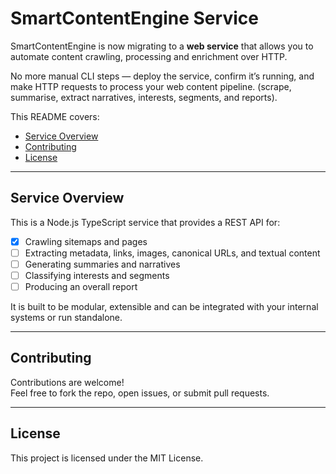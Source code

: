 # SmartContentEngine Service

SmartContentEngine is now migrating to a **web service** that allows you to automate content crawling, processing and enrichment over HTTP.

No more manual CLI steps — deploy the service, confirm it’s running, and make HTTP requests to process your web content pipeline.
 (scrape, summarise, extract narratives, interests, segments, and reports).

This README covers:
- [Service Overview](#service-overview)
- [Contributing](#contributing)
- [License](#license)

---

## Service Overview

This is a Node.js TypeScript service that provides a REST API for:
- [x] Crawling sitemaps and pages
- [ ] Extracting metadata, links, images, canonical URLs, and textual content
- [ ] Generating summaries and narratives
- [ ] Classifying interests and segments
- [ ] Producing an overall report

It is built to be modular, extensible and can be integrated with your internal systems or run standalone.

---

## Contributing

Contributions are welcome!  
Feel free to fork the repo, open issues, or submit pull requests.

---

## License

This project is licensed under the MIT License.
